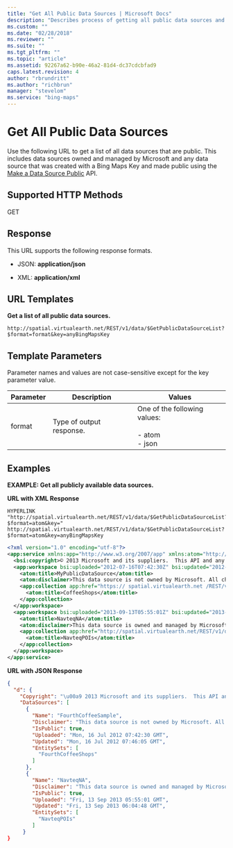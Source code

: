```yaml
---
title: "Get All Public Data Sources | Microsoft Docs"
description: "Describes process of getting all public data sources and provides supported HTTP methods, URL templates, template parameters, and examples."
ms.custom: ""
ms.date: "02/28/2018"
ms.reviewer: ""
ms.suite: ""
ms.tgt_pltfrm: ""
ms.topic: "article"
ms.assetid: 92267a62-b90e-46a2-81d4-dc37cdcbfad9
caps.latest.revision: 4
author: "rbrundritt"
ms.author: "richbrun"
manager: "stevelom"
ms.service: "bing-maps"
---
```

# Get All Public Data Sources
Use the following URL to get a list of all data sources that are public. This includes data sources owned and managed by Microsoft and any data source that was created with a Bing Maps Key and made public using the [Make a Data Source Public](../data-source-management-api/make-public-data-source.md) API.  
  
## Supported HTTP Methods  
 GET  
  
## Response  
 This URL supports the following response formats.  
  
-   JSON: **application/json**  
  
-   XML: **application/xml**  
  
## URL Templates  
 **Get a list of all public data sources.**  
  
```url
http://spatial.virtualearth.net/REST/v1/data/$GetPublicDataSourceList?$format=format&key=anyBingMapsKey  
```  
  
## Template Parameters  
 Parameter names and values are not case-sensitive except for the key parameter value.  
  
|Parameter|Description|Values|  
|---------------|-----------------|------------|  
|format|Type of output response.|One of the following values:<br /><br /> -   atom<br />-   json|  
  
## Examples  
 **EXAMPLE: Get all publicly available data sources.**  
  
 **URL with XML Response**  
  
```url
HYPERLINK "http://spatial.virtualearth.net/REST/v1/data/$GetPublicDataSourceList?$format=atom&key=" http://spatial.virtualearth.net/REST/v1/data/$GetPublicDataSourceList?$format=atom&key=anyBingMapsKey  
```  
  
```xml
<?xml version="1.0" encoding="utf-8"?>  
<app:service xmlns:app="http://www.w3.org/2007/app" xmlns:atom="http://www.w3.org/2005/Atom" xmlns:bsi="http://schemas.microsoft.com/bing/spatial/2010/11/odata">  
  <bsi:copyright>© 2013 Microsoft and its suppliers.  This API and any results cannot be used or accessed without Microsoft's express written permission.</bsi:copyright>  
  <app:workspace bsi:uploaded="2012-07-16T07:42:30Z" bsi:updated="2012-07-16T07:46:05Z" bsi:isPublic="true">  
    <atom:title>MyPublicDataSource</atom:title>  
    <atom:disclaimer>This data source is not owned by Microsoft. All changes made to this data source are made by the data source owner and are not the responsibility of Microsoft.</atom:disclaimer>  
    <app:collection app:href="https:// spatial.virtualearth.net /REST/v1/data/20181f26d9e94987cdf9496133d4f23/MyPublicDataSource/CoffeeShops">  
      <atom:title>CoffeeShops</atom:title>  
    </app:collection>  
  </app:workspace>  
  <app:workspace bsi:uploaded="2013-09-13T05:55:01Z" bsi:updated="2013-09-13T06:04:48Z" bsi:isPublic="true">  
    <atom:title>NavteqNA</atom:title>  
    <atom:disclaimer>This data source is owned and managed by Microsoft.</atom:disclaimer>  
    <app:collection app:href="http://spatial.virtualearth.net/REST/v1/data/f22876ec257b474b82fe2ffcb8393150/NavteqNA/NavteqPOIs">  
      <atom:title>NavteqPOIs</atom:title>  
    </app:collection>  
  </app:workspace>  
</app:service>  
```  
  
 **URL with JSON Response**  
  
```json
{  
  "d": {  
    "Copyright": "\u00a9 2013 Microsoft and its suppliers.  This API and any results cannot be used or accessed without Microsoft's express written permission.",  
    "DataSources": [  
      {  
        "Name": "FourthCoffeeSample",  
        "Disclaimer": "This data source is not owned by Microsoft. All changes made to this data source are made by the data source owner and are not the responsibility of Microsoft.",  
        "IsPublic": true,  
        "Uploaded": "Mon, 16 Jul 2012 07:42:30 GMT",  
        "Updated": "Mon, 16 Jul 2012 07:46:05 GMT",  
        "EntitySets": [  
          "FourthCoffeeShops"  
        ]  
      },  
      {  
        "Name": "NavteqNA",  
        "Disclaimer": "This data source is owned and managed by Microsoft.",  
        "IsPublic": true,  
        "Uploaded": "Fri, 13 Sep 2013 05:55:01 GMT",  
        "Updated": "Fri, 13 Sep 2013 06:04:48 GMT",  
        "EntitySets": [  
          "NavteqPOIs"  
        ]  
     }  
}  
```